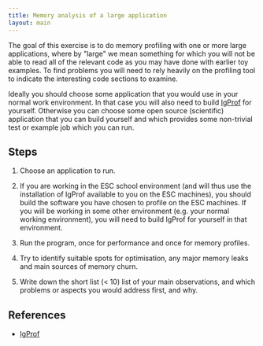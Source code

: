 ```yaml
---
title: Memory analysis of a large application
layout: main
---
```


The goal of this exercise is to do memory profiling with one or more large
applications, where by "large" we mean something for which you will not be
able to read all of the relevant code as you may have done with earlier toy
examples.  To find problems you will need to rely heavily on the profiling
tool to indicate the interesting code sections to examine. 

Ideally you should choose some application that you would use in your
normal work environment. In that case you will also need to 
build [IgProf](https://igprof.org) for yourself. Otherwise you can choose
some open source (scientific) application that you can build yourself
and which provides some non-trivial test or example job which you
can run.

Steps
-----

1. Choose an application to run.

2. If you are working in the ESC school environment (and will thus use
   the installation of IgProf available to you on the ESC machines), you
   should build the software you have chosen to profile on the ESC machines. 
   If you will be working in some other environment (e.g. your normal working
   environment), you will need to build IgProf for yourself in that
   environment.

3. Run the program, once for performance and once for memory profiles.

4. Try to identify suitable spots for optimisation, any major memory leaks
   and main sources of memory churn.  

5. Write down the short list (< 10) list of your main observations, and which
   problems or aspects you would address first, and why.

References
----------

* [IgProf](http://igprof.org>)
